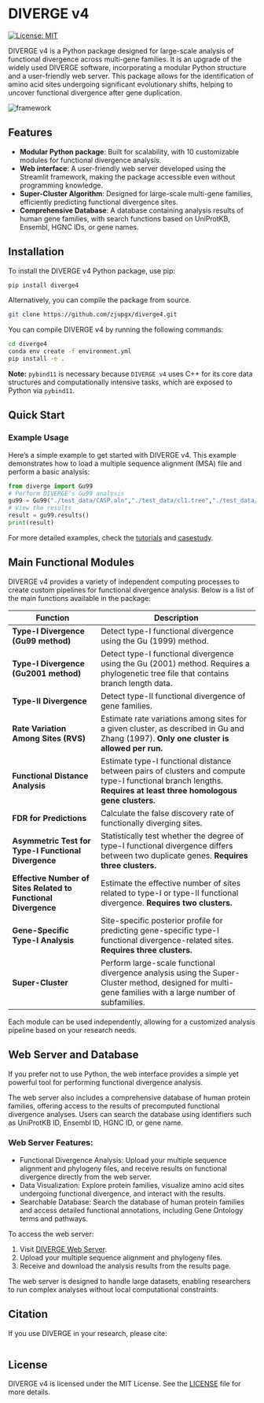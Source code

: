 # DIVERGE v4

[![License: MIT](https://img.shields.io/badge/License-MIT-blue.svg)](LICENSE)

DIVERGE v4 is a Python package designed for large-scale analysis of functional divergence across multi-gene families. It is an upgrade of the widely used DIVERGE software, incorporating a modular Python structure and a user-friendly web server. This package allows for the identification of amino acid sites undergoing significant evolutionary shifts, helping to uncover functional divergence after gene duplication.

![framework](./statics/framework.jpg)

## Features

- **Modular Python package**: Built for scalability, with 10 customizable modules for functional divergence analysis.
- **Web interface**: A user-friendly web server developed using the Streamlit framework, making the package accessible even without programming knowledge.
- **Super-Cluster Algorithm**: Designed for large-scale multi-gene families, efficiently predicting functional divergence sites.
- **Comprehensive Database**: A database containing analysis results of human gene families, with search functions based on UniProtKB, Ensembl, HGNC IDs, or gene names.

## Installation

To install the DIVERGE v4 Python package, use pip:

```bash
pip install diverge4
```
Alternatively, you can compile the package from source. 
```bash
git clone https://github.com/zjupgx/diverge4.git
```
You can compile DIVERGE v4 by running the following commands:
```bash
cd diverge4
conda env create -f environment.yml
pip install -e .
```
**Note:** `pybind11` is necessary because `DIVERGE v4` uses C++ for its core data structures and computationally intensive tasks, which are exposed to Python via `pybind11`.
## Quick Start

### Example Usage

Here’s a simple example to get started with DIVERGE v4. This example demonstrates how to load a multiple sequence alignment (MSA) file and perform a basic analysis:

```python
from diverge import Gu99
# Perform DIVERGE's Gu99 analysis
gu99 = Gu99("./test_data/CASP.aln","./test_data/cl1.tree","./test_data/cl2.tree","./test_data/cl3.tree")
# View the results
result = gu99.results()
print(result)
```
For more detailed examples, check the [tutorials](./Tutorial.ipynb) and [casestudy](./CaseStudy/ERBB_analysis.ipynb).
## Main Functional Modules

DIVERGE v4 provides a variety of independent computing processes to create custom pipelines for functional divergence analysis. Below is a list of the main functions available in the package:

| **Function** | **Description** |
|--------------|-----------------|
| **Type-I Divergence (Gu99 method)** | Detect type-I functional divergence using the Gu (1999) method. |
| **Type-I Divergence (Gu2001 method)** | Detect type-I functional divergence using the Gu (2001) method. Requires a phylogenetic tree file that contains branch length data. |
| **Type-II Divergence** | Detect type-II functional divergence of gene families. |
| **Rate Variation Among Sites (RVS)** | Estimate rate variations among sites for a given cluster, as described in Gu and Zhang (1997). **Only one cluster is allowed per run.** |
| **Functional Distance Analysis** | Estimate type-I functional distance between pairs of clusters and compute type-I functional branch lengths. **Requires at least three homologous gene clusters.** |
| **FDR for Predictions** | Calculate the false discovery rate of functionally diverging sites. |
| **Asymmetric Test for Type-I Functional Divergence** | Statistically test whether the degree of type-I functional divergence differs between two duplicate genes. **Requires three clusters.** |
| **Effective Number of Sites Related to Functional Divergence** | Estimate the effective number of sites related to type-I or type-II functional divergence. **Requires two clusters.** |
| **Gene-Specific Type-I Analysis** | Site-specific posterior profile for predicting gene-specific type-I functional divergence-related sites. **Requires three clusters.** |
| **Super-Cluster** | Perform large-scale functional divergence analysis using the Super-Cluster method, designed for multi-gene families with a large number of subfamilies. |

Each module can be used independently, allowing for a customized analysis pipeline based on your research needs.

## Web Server and Database
If you prefer not to use Python, the web interface provides a simple yet powerful tool for performing functional divergence analysis.

The web server also includes a comprehensive database of human protein families, offering access to the results of precomputed functional divergence analyses. Users can search the database using identifiers such as UniProtKB ID, Ensembl ID, HGNC ID, or gene name.

### Web Server Features:

- Functional Divergence Analysis: Upload your multiple sequence alignment and phylogeny files, and receive results on functional divergence directly from the web server.
- Data Visualization: Explore protein families, visualize amino acid sites undergoing functional divergence, and interact with the results.
- Searchable Database: Search the database of human protein families and access detailed functional annotations, including Gene Ontology terms and pathways.

To access the web server:

1. Visit [DIVERGE Web Server](https://pgx.zju.edu.cn/diverge).
2. Upload your multiple sequence alignment and phylogeny files.
3. Receive and download the analysis results from the results page.

The web server is designed to handle large datasets, enabling researchers to run complex analyses without local computational constraints.

## Citation

If you use DIVERGE in your research, please cite:

```

```
## License

DIVERGE v4 is licensed under the MIT License. See the [LICENSE](LICENSE) file for more details.
